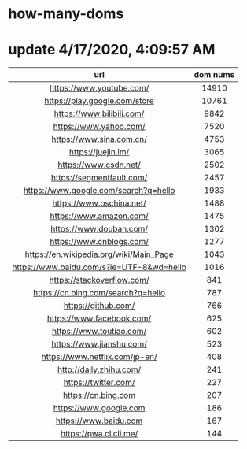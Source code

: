 # how-many-doms

# update 4/17/2020, 4:09:57 AM

url | dom nums
:-: | :-:
https://www.youtube.com/ | 14910
https://play.google.com/store | 10761
https://www.bilibili.com/ | 9842
https://www.yahoo.com/ | 7520
https://www.sina.com.cn/ | 4753
https://juejin.im/ | 3065
https://www.csdn.net/ | 2502
https://segmentfault.com/ | 2457
https://www.google.com/search?q=hello | 1933
https://www.oschina.net/ | 1488
https://www.amazon.com/ | 1475
https://www.douban.com/ | 1302
https://www.cnblogs.com/ | 1277
https://en.wikipedia.org/wiki/Main_Page | 1043
https://www.baidu.com/s?ie=UTF-8&wd=hello | 1016
https://stackoverflow.com/ | 841
https://cn.bing.com/search?q=hello | 787
https://github.com/ | 766
https://www.facebook.com/ | 625
https://www.toutiao.com/ | 602
https://www.jianshu.com/ | 523
https://www.netflix.com/jp-en/ | 408
http://daily.zhihu.com/ | 241
https://twitter.com/ | 227
https://cn.bing.com | 207
https://www.google.com | 186
https://www.baidu.com | 167
https://pwa.clicli.me/ | 144
